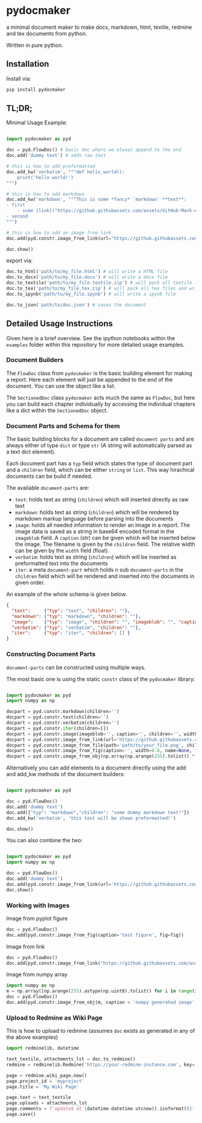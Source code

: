 # pydocmaker
a minimal document maker to make docx, markdown, html, textile, redmine and tex documents from python.

Written in pure python. 


## Installation

Install via:

```bash
pip install pydocmaker
```


## TL;DR;


Minimal Usage Example:

```python

import pydocmaker as pyd

doc = pyd.FlowDoc() # basic doc where we always append to the end
doc.add('dummy text') # adds raw text

# this is how to add preformatted
doc.add_kw('verbatim', """def hello_world():
    print('hello world!')
""")

# this is how to add markdown
doc.add_kw('markdown', """This is some *fancy* `markdown` **text**: 
- first
    - some [link]("https://github.githubassets.com/assets/GitHub-Mark-ea2971cee799.png")
- second
""")

# this is how to add an image from link
doc.add(pyd.constr.image_from_link(url="https://github.githubassets.com/assets/GitHub-Mark-ea2971cee799.png", caption='', children='', width=0.8))

doc.show()
```

export via:

```python
doc.to_html('path/to/my_file.html') # will write a HTML file
doc.to_docx('path/to/my_file.docx') # will write a docx file
doc.to_textile('path/to/my_file.textile.zip') # will pack all textile files and write them to a zip archive
doc.to_tex('path/to/my_file.tex.zip') # will pack all tex files and write them to a zip archive
doc.to_ipynb('path/to/my_file.ipynb') # will write a ipynb file

doc.to_json('path/to/doc.json') # saves the document
```


## Detailed Usage Instructions

Given here is a brief overview. See the ipython notebooks within the `examples` folder within this repository for more detailed usage examples. 

### Document Builders

The `FlowDoc` class from `pydocmaker` is the basic building element for making a report. Here each element will just be appended to the end of the document. You can use the object like a list.

The `SectionedDoc` class `pydocmaker` acts much the same as `FlowDoc`, but here you can build each chapter individually by accessing the individual chapters like a dict within the `SectionedDoc` object. 

### Document Parts and Schema for them

The basic building blocks for a document are called `document parts` and are always either of type `dict` or type `str` (A string will automatically parsed as a text dict element). 

Each document part has a `typ` field which states the type of document part and a `children` field, which can be either `string` or `list`. This way hirachical documents can be build if needed. 

The available `document-parts` are:
- `text`: holds text as string (`children`) which will inserted directly as raw text
- `markdown`: holds text as string (`children`) which will be rendered by markdown markup language before parsing into the documents
- `image`: holds all needed information to render an image in a report. The image data is saved as a string in base64 encoded format in the `imageblob` field. A `caption` (str) can be given which will be inserted below the image. The filename is given by the `children` field. The relative width can be given by the `width` field (float). 
- `verbatim`: holds text as string (`children`) which will be inserted as preformatted text into the documents
- `iter`: a meta `document-part` which holds n sub `document-parts` in the `children` field which will be rendered and inserted into the documents in given order. 

An example of the whole schema is given below.

```json
{
  "text":     {"typ": "text", "children": ""},
  "markdown": {"typ": "markdown", "children": ""},
  "image":    {"typ": "image", "children": "", "imageblob": "", "caption": "", "width": 0.8},
  "verbatim": {"typ": "verbatim", "children": ""},
  "iter":     {"typ": "iter", "children": [] }
}
```


### Constructing Document Parts

`document-parts` can be constructed using multiple ways. 

The most basic one is using the static `constr` class of the `pydocmaker` library:

```python

import pydocmaker as pyd
import numpy as np

docpart = pyd.constr.markdown(children='')
docpart = pyd.constr.text(children='')
docpart = pyd.constr.verbatim(children='')
docpart = pyd.constr.iter(children=[])
docpart = pyd.constr.image(imageblob='', caption='', children='', width=0.8)
docpart = pyd.constr.image_from_link(url='https://github.githubassets.com/assets/GitHub-Mark-ea2971cee799.png', caption='', children='', width=0.8)
docpart = pyd.constr.image_from_file(path='path/to/your_file.png', children='', caption='', width=0.8)
docpart = pyd.constr.image_from_fig(caption='', width=0.8, name=None, fig=None)
docpart = pyd.constr.image_from_obj(np.array(np.arange(255).tolist() * 255, dtype="uint8"), caption = '', width=0.8, name=None)
```

Alternatively you can add elements to a document directly using the add and add_kw methods of the document builders:


```python

import pydocmaker as pyd

doc = pyd.FlowDoc()
doc.add('dummy text')
doc.add({"typ": "markdown","children": "some dummy markdown text!"})
doc.add_kw('verbatim', 'this text will be shown preformatted!')

doc.show()

```

You can also combine the two:

```python

import pydocmaker as pyd
import numpy as np

doc = pyd.FlowDoc()
doc.add('dummy text')
doc.add(pyd.constr.image_from_link(url='https://github.githubassets.com/assets/GitHub-Mark-ea2971cee799.png', caption='', children='', width=0.8))
doc.show()

```

### Working with Images

Image from pyplot figure

```python
doc = pyd.FlowDoc()
doc.add(pyd.constr.image_from_fig(caption='test figure', fig=fig))
```

Image from link

```python
doc = pyd.FlowDoc()
doc.add(pyd.constr.image_from_link("https://github.githubassets.com/assets/GitHub-Mark-ea2971cee799.png"))
```

Image from numpy array 

```python
import numpy as np
m = np.array([np.arange(255).astype(np.uint8).tolist() for i in range(255)], dtype=np.uint8)
doc = pyd.FlowDoc()
doc.add(pyd.constr.image_from_obj(m, caption = 'numpy generated image', width=0.8, name=None))
```

### Upload to Redmine as Wiki Page

This is how to upload to redmine (assumes `doc` exists as generated in any of the above examples)

```python
import redminelib, datetime

text_textile, attachments_lst = doc.to_redmine()
redmine = redminelib.Redmine('https://your-redmine-instance.com', key='my_token')

page = redmine.wiki_page.new()
page.project_id = 'myproject'
page.title = 'My Wiki Page'

page.text = text_textile
page.uploads = attachments_lst
page.comments = f'updated at {datetime.datetime.utcnow().isoformat()}'
page.save()
```